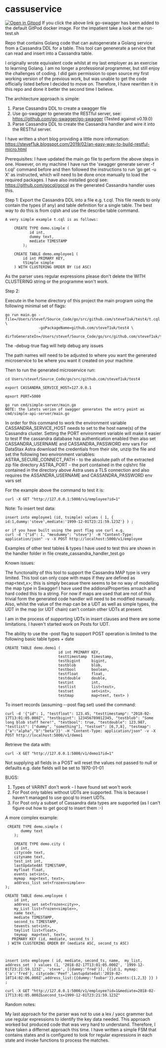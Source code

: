 # cassuservice 
[![Open in Gitpod](https://gitpod.io/button/open-in-gitpod.svg)](https://gitpod.io/#https://github.com/stevef1uk/cassuservice)
If you click the above link go-swagger has been added to the default GitPod docker image. For the impatient take a look at the run-test.sh

Repo that contains Golang code that can autogenerate a Golang service from a Cassandra DDL for a table.
This tool can genenerate a service that can read and insert into a Cassandra table.

I originally wrote equivalent code whilst at my last employer as an exercise to learning Golang. I am no longer a professional programmer, but still enjoy the challenges of coding. I did gain permission to open source my first working version of the previous  work, but was unable to get the code officially listed before I decided to move on. Therefore, I have rewritten it in this repo and done it better the second time I believe. 

The architecture approach is simple:

1. Parse Cassandra DDL to create a swagger file
2. Use go-swagger to generate the RESTful server, see: https://github.com/go-swagger/go-swagger (Tested against v0.19.0)
3. Parse Cassandra DDL to create the Cassandra handler and wire it into the RESTful server.

I have written a short blog providing a little more information: https://stevef1uk.blogspot.com/2019/02/an-easy-way-to-build-restful-micro.html

Prerequisites:
I have updated the main.go file to perform the above steps in one. However, on my machine I have run the 'swagger generate server -f t.cql' command before and then followed the instructions to run 'go get -u X' as instructed, which will need to be done once manually to load the required packages. I have also installed gocql see: https://github.com/gocql/gocql as the generated Cassandra handler uses this.

Step 1: Export the Cassandra DDL into a file e.g. t.cql. This file needs to only contain the types (if any) and table definition for a single table. The best way to do this is from cqlsh and use the describe table command.
```
A very simple example t.cql is as follows:

    CREATE TYPE demo.simple (
           id int,
           dummy text,
           mediate TIMESTAMP
        );
    
    CREATE TABLE demo.employee1 (
        id int PRIMARY KEY,
        tSimple simple
    ) WITH CLUSTERING ORDER BY (id ASC)
```
As the parser uses regular expressions please don't delete the WITH CLUSTERING string or the programme won't work.

Step 2:

Execute in the home directory of this project the main program using the following minimal set of flags:
```
go run main.go -file=/Users/stevef/Source_Code/go/src/github.com/stevef1uk/test4/t.cql \
               -goPackageName=github.com/stevef1uk/test4 \
               -dirToGenerateIn=/Users/stevef/Source_Code/go/src/github.com/stevef1uk/test4
```
The -debug-true flag will help debug any issues

The path names will need to be adjusted to where you want the generated microservice to be where you want it created on your machine

Then to run the generated microservice run:
```
cd Users/stevef/Source_Code/go/src/github.com/stevef1uk/test4

export CASSANDRA_SERVICE_HOST=127.0.0.1

epxort PORT=5000

go run cmd/simple-server/main.go 
NOTE: the latets verion of swagger generates the entry point as cmd/simple-api-server/main.go
```
In order for this command to work the environment variable CASSANDRA_SERVICE_HOST needs to set to the host name(s) of the Cassandra cluster. 
Setting the PORT environment variable will make it easier to test 
If the cassandra database has authentication enabled then also set CASSANDRA_USERNAME and CASSANDRA_PASSWORD env vars
For DataStax Astra download the credentials from their site, unzip the file and set the following two environment variables:
ASTRA_SECURE_CONNECT_PATH - to the absolute path of the extracted zip file directory
ASTRA_PORT - the port contained in the cqlshrc file contained in the directory above
Astra uses a TLS connection and also requires the ASSANDRA_USERNAME and CASSANDRA_PASSWORD env vars set

For the example above the command to test it is:
```
curl -X GET "http://127.0.0.1:5000/v1/employee?id=1"
```
Note: To insert test data: 	
```
insert into employee1 (id, tsimple) values ( 1, { id:1,dummy:'steve',mediate:'1999-12-01T23:21:59.123Z'} ) ;

or if you have built using the post flag use curl e.g. 
curl -d '{"id": 1, "mesdummy": "steve"}' -H "Content-Type: application/json" -v -X POST http://localhost:5000/v1/employee
```
Examples of other test tables & types I have used to test this are shown in the handler folder in file create_cassandra_handler_test.go


Known issues:

The functonality of this tool to support the Cassandra MAP type is very limited. This tool can only cope with maps if they are defined as map<text,x>; this is simply becasue there seems to be no way of modelling the map type in Swagger! 
I have used the addionalProperties arroach and hard coded this to a string. For now if maps are used that are not of this trivial form the generated code handler will need to be modified manually.
Also, whilst the value of the map can be a UDT as well as simple types, the UDT in the map (or UDT chain) can't contain other UDTs at present.

I am in the process of supporting UDTs in insert clauses and there are some limitations. I haven't started work on Posts for UDT.

The ability to use the -post flag to support POST operation is limited to the following basic table types + date
```
CREATE TABLE demo.demo1 (
                        id int PRIMARY KEY,
                        testtimestamp  timestamp,
                        testbigint     bigint,
                        testblob       blob,
                        testbool       boolean,
                        testfloat      float,
                        testdouble     double,
                        testint        int,
                        testlist       list<text>,
                        testset        set<int>,
                        testmap        map<text, text> )
```
To insert records (assuming --post flag set) used the command:
```
curl -d '{"id": 1, "testfloat": 123.45, "testtimestamp": "2018-02-17T13:01:05.000Z", "testbigint": 123456789012345, "testblob": "Some long blob stuff here!", "testbool": true, "testdouble": 123.987, "testlist": ["dummy", "something"], "testset": [6,7,8], "testmap": {"a":"alpha","b":"beta"}}' -H "Content-Type: application/json" -v -X POST http://localhost:5000/v1/demo1
```
Retrieve the data with:
```
curl -X GET "http://127.0.0.1:5000/v1/demo1?id=1"
```
Not supplying all fields in a POST will reset the values not passed to null or defaults e.g. date fields will be set to 1970-01-01

BUGS:
1. Types of VARINT don't work - I have found set<VARINT> won't work
2. For Post only tables without UDTs are supported. This is because I haven't managed to use gocql to insert UDTs.
2. For Post only a subset of Cassandra data types are supported (as I can't figure out how to get gocql to insert them :-) 


A more complex example:
```
 CREATE TYPE demo.simple (
       dummy text
    );

    CREATE TYPE demo.city (
    id int,
    citycode text,
    cityname text,
    test_int int,
    lastUpdatedAt TIMESTAMP,
    myfloat float,
    events set<int>,
    mymap  map<text, text>,
    address_list set<frozen<simple>>
);

CREATE TABLE demo.employee (
    id int,
    address_set set<frozen<city>>,
    my_List list<frozen<simple>>,
    name text,
    mediate TIMESTAMP,
    second_ts TIMESTAMP,
    tevents set<int>,
    tmylist list<float>,
    tmymap  map<text, text>,
   PRIMARY KEY (id, mediate, second_ts )
 ) WITH CLUSTERING ORDER BY (mediate ASC, second_ts ASC)



insert into employee ( id, mediate, second_ts, name,  my_list, address_set  ) values (1, '2018-02-17T13:01:05.000Z', '1999-12-01T23:21:59.123Z', 'steve', [{dummy:'fred'}], {{id:1, mymap:{'a':'fred'}, citycode:'Peef',lastupdatedat:'2019-02-18T14:02:06.000Z',address_list:{{dummy:'foobar'}},events:{1,2,3} }} ) ;

curl -X GET "http://127.0.0.1:5000/v1/employee?id=1&mediate=2018-02-17T13:01:05.000Z&second_ts=1999-12-01T23:21:59.123Z"
```

Random notes:

My last approach for the parser was not to use a lex / yacc grammer but use regular expressions to identify the key data needed. This approach worked but produced code that was very hard to understand. Therefore, I have taken a differnet approach this time. I have written a simple FSM that contains states and is configured to look for regular expressions in each state and invoke functions to process the matches.
